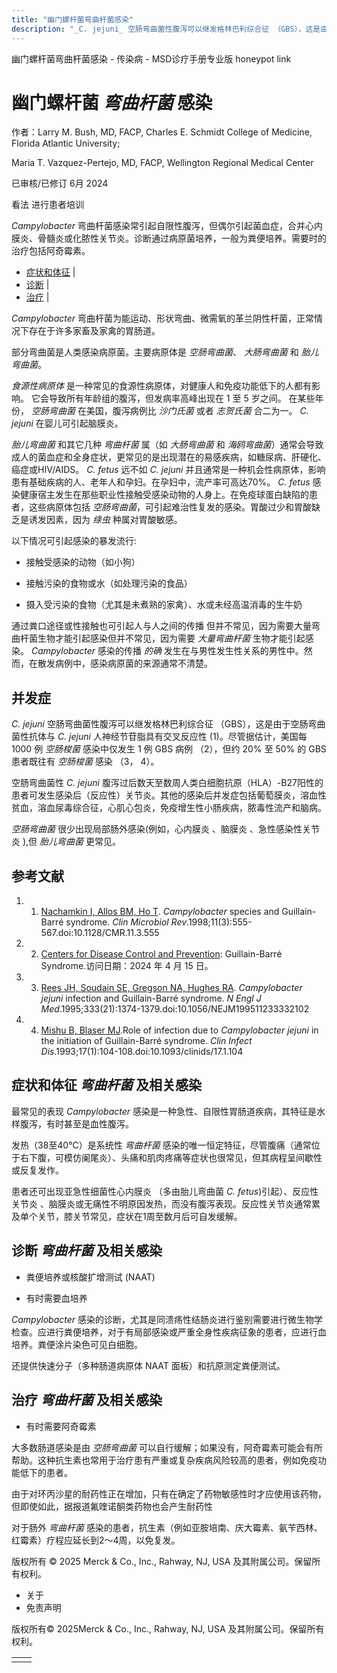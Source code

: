 ```yaml
---
title: "幽门螺杆菌弯曲杆菌感染"
description: "_C. jejuni_ 空肠弯曲菌性腹泻可以继发格林巴利综合征 （GBS），这是由于空肠弯曲菌性抗体与 _C. jejuni_ 人神经节苷脂具有交叉反应性 (1)。尽管据估计，美国每 1000 例 _空肠梭菌_ 感染中仅发生 1 例 GBS 病例 （2），但约 20% 至 50% 的 GBS 患者既往有 _空肠梭菌_ 感染 （3， 4）。"
---
```


﻿幽门螺杆菌弯曲杆菌感染 \- 传染病 \- MSD诊疗手册专业版 honeypot link

# 幽门螺杆菌 _弯曲杆菌_ 感染

作者：Larry M. Bush, MD, FACP, Charles E. Schmidt College of Medicine, Florida Atlantic University;

Maria T. Vazquez-Pertejo, MD, FACP, Wellington Regional Medical Center

已审核/已修订 6月 2024

看法 进行患者培训

_Campylobacter_ 弯曲杆菌感染常引起自限性腹泻，但偶尔引起菌血症，合并心内膜炎、骨髓炎或化脓性关节炎。诊断通过病原菌培养，一般为粪便培养。需要时的治疗包括阿奇霉素。

- [症状和体征](#症状和体征_v1006641_zh) \|
- [诊断](#诊断_v1006646_zh) \|
- [治疗](#治疗_v1006657_zh) \|

_Campylobacter_ 弯曲杆菌为能运动、形状弯曲、微需氧的革兰阴性杆菌，正常情况下存在于许多家畜及家禽的胃肠道。

部分弯曲菌是人类感染病原菌。主要病原体是 _空肠弯曲菌_、 _大肠弯曲菌_ 和 _胎儿弯曲菌_。

_食源性病原体_ 是一种常见的食源性病原体，对健康人和免疫功能低下的人都有影响。 它会导致所有年龄组的腹泻，但发病率高峰出现在 1 至 5 岁之间。 在某些年份， _空肠弯曲菌_ 在美国，腹泻病例比 _沙门氏菌_ 或者 _志贺氏菌_ 合二为一。 _C. jejuni_ 在婴儿可引起脑膜炎。

_胎儿弯曲菌_ 和其它几种 _弯曲杆菌_ 属（如 _大肠弯曲菌_ 和 _海鸥弯曲菌_）通常会导致成人的菌血症和全身症状，更常见的是出现潜在的易感疾病，如糖尿病、肝硬化、癌症或HIV/AIDS。 _C. fetus_ 远不如 _C. jejuni_ 并且通常是一种机会性病原体，影响患有基础疾病的人、老年人和孕妇。在孕妇中，流产率可高达70%。 _C. fetus_ 感染健康宿主发生在那些职业性接触受感染动物的人身上。在免疫球蛋白缺陷的患者，这些病原体包括 _空肠弯曲菌_，可引起难治性复发的感染。胃酸过少和胃酸缺乏是诱发因素，因为 _绦虫_ 种属对胃酸敏感。

以下情况可引起感染的暴发流行:

- 接触受感染的动物（如小狗）

- 接触污染的食物或水（如处理污染的食品）

- 摄入受污染的食物（尤其是未煮熟的家禽）、水或未经高温消毒的生牛奶


通过粪口途径或性接触也可引起人与人之间的传播 但并不常见，因为需要大量弯曲杆菌生物才能引起感染但并不常见，因为需要 _大量弯曲杆菌_ 生物才能引起感染。 _Campylobacter_ 感染的传播 _的确_ 发生在与男性发生性关系的男性中。然而，在散发病例中，感染病原菌的来源通常不清楚。

## 并发症

_C. jejuni_ 空肠弯曲菌性腹泻可以继发格林巴利综合征 （GBS），这是由于空肠弯曲菌性抗体与 _C. jejuni_ 人神经节苷脂具有交叉反应性 (1)。尽管据估计，美国每 1000 例 _空肠梭菌_ 感染中仅发生 1 例 GBS 病例 （2），但约 20% 至 50% 的 GBS 患者既往有 _空肠梭菌_ 感染 （3， 4）。

空肠弯曲菌性 _C. jejuni_ 腹泻过后数天至数周人类白细胞抗原（HLA）-B27阳性的患者可发生感染后（反应性）关节炎。其他的感染后并发症包括葡萄膜炎，溶血性贫血，溶血尿毒综合征，心肌心包炎，免疫增生性小肠疾病，脓毒性流产和脑病。

_空肠弯曲菌_ 很少出现局部肠外感染(例如，心内膜炎 、脑膜炎 、急性感染性关节炎 ),但 _胎儿弯曲菌_ 更常见。

## 参考文献

1. 1. [Nachamkin I, Allos BM, Ho T](https://pubmed.ncbi.nlm.nih.gov/9665983/). _Campylobacter_ species and Guillain-Barré syndrome. _Clin Microbiol Rev_.1998;11(3):555-567.doi:10.1128/CMR.11.3.555

2. 2. [Centers for Disease Control and Prevention](https://www.cdc.gov/campylobacter/signs-symptoms/guillain-barre-syndrome.html?CDC_AAref_Val=https://www.cdc.gov/campylobacter/guillain-barre.html): Guillain-Barré Syndrome.访问日期：2024 年 4 月 15 日。

3. 3. [Rees JH, Soudain SE, Gregson NA, Hughes RA](https://pubmed.ncbi.nlm.nih.gov/7477117/). _Campylobacter jejuni_ infection and Guillain-Barré syndrome. _N Engl J Med_.1995;333(21):1374-1379.doi:10.1056/NEJM199511233332102

4. 4. [Mishu B, Blaser MJ](https://pubmed.ncbi.nlm.nih.gov/8353228/).Role of infection due to _Campylobacter jejuni_ in the initiation of Guillain-Barré syndrome. _Clin Infect Dis_.1993;17(1):104-108.doi:10.1093/clinids/17.1.104


## 症状和体征 _弯曲杆菌_ 及相关感染

最常见的表现 _Campylobacter_ 感染是一种急性、自限性胃肠道疾病，其特征是水样腹泻，有时甚至是血性腹泻。

发热（38至40°C）是系统性 _弯曲杆菌_ 感染的唯一恒定特征，尽管腹痛（通常位于右下腹，可模仿阑尾炎）、头痛和肌肉疼痛等症状也很常见，但其病程呈间歇性或反复发作。

患者还可出现亚急性细菌性心内膜炎 （多由胎儿弯曲菌 _C. fetus_)引起）、反应性关节炎 、脑膜炎或无痛性不明原因发热，而没有腹泻表现。反应性关节炎通常累及单个关节，膝关节常见，症状在1周至数月后可自发缓解。

## 诊断 _弯曲杆菌_ 及相关感染

- 粪便培养或核酸扩增测试 (NAAT)

- 有时需要血培养


_Campylobacter_ 感染的诊断，尤其是同溃疡性结肠炎进行鉴别需要进行微生物学检查。应进行粪便培养，对于有局部感染或严重全身性疾病征象的患者，应进行血培养。粪便涂片染色可见白细胞。

还提供快速分子（多种肠道病原体 NAAT 面板）和抗原测定粪便测试。

## 治疗 _弯曲杆菌_ 及相关感染

- 有时需要阿奇霉素


大多数肠道感染是由 _空肠弯曲菌_ 可以自行缓解；如果没有，阿奇霉素可能会有所帮助。这种抗生素也常用于治疗患有严重或复杂疾病风险较高的患者，例如免疫功能低下的患者。

由于对环丙沙星的耐药性正在增加，只有在确定了药物敏感性时才应使用该药物，但即使如此，据报道氟喹诺酮类药物也会产生耐药性

对于肠外 _弯曲杆菌_ 感染的患者，抗生素（例如亚胺培南、庆大霉素、氨苄西林、 红霉素）疗程应延长到2～4周，以免复发。



版权所有 © 2025
Merck & Co., Inc., Rahway, NJ, USA 及其附属公司。保留所有权利。

- 关于
- 免责声明

版权所有© 2025Merck & Co., Inc., Rahway, NJ, USA 及其附属公司。保留所有权利。

|     |     |
| --- | --- |
|  |  |